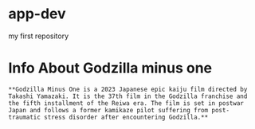 # app-dev
my first repository
# Info About Godzilla minus one
	**Godzilla Minus One is a 2023 Japanese epic kaiju film directed by Takashi Yamazaki. It is the 37th film in the Godzilla franchise and the fifth installment of the Reiwa era. The film is set in postwar Japan and follows a former kamikaze pilot suffering from post-traumatic stress disorder after encountering Godzilla.**
